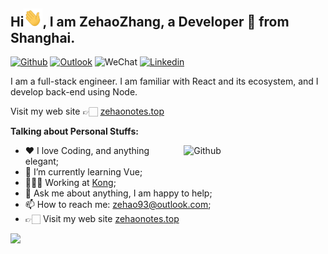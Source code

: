 ## Hi<img src="https://raw.githubusercontent.com/ABSphreak/ABSphreak/master/gifs/Hi.gif" width="30px">, I am ZehaoZhang, a Developer 🚀 from Shanghai.

[![Github](https://img.shields.io/badge/-Github-000?style=flat&logo=Github&logoColor=white)](https://github.com/2eha0)
[![Outlook](https://img.shields.io/badge/-Outlook-0078D4?style=flat&logo=Microsoft-Outlook&logoColor=white)](mailto:zehao93@outlook.com)
![WeChat](https://img.shields.io/badge/-z2eha0-2BA245?style=flat&logo=wechat&logoColor=white)
[![Linkedin](https://img.shields.io/badge/-LinkedIn-blue?style=flat&logo=Linkedin&logoColor=white)](https://www.linkedin.com/in/%E6%B3%BD%E8%B1%AA-%E5%BC%A0-792887a1/)

I am a full-stack engineer. I am familiar with React and its ecosystem, and I develop back-end using Node.

Visit my web site 👉🏻 [zehaonotes.top](https://zehaonotes.top)

<!-- Talking about you -->
**Talking about Personal Stuffs:**

<!-- Any image aligned to the right. Beware the width -->
<img width="45%" align="right" alt="Github" src="https://raw.githubusercontent.com/onimur/.github/master/.resources/git-header.svg" />

- ❤️ I love Coding, and anything elegant;
- 🌱 I’m currently learning Vue;
- 👨🏻‍💻 Working at [Kong](https://konghq.com/);
- 💬 Ask me about anything, I am happy to help;
- 📫 How to reach me: zehao93@outlook.com;
- 👉🏻 Visit my web site [zehaonotes.top](https://zehaonotes.top)

![](https://komarev.com/ghpvc/?username=2eha0&color=brightgreen)

<!--
**2eha0/2eha0** is a ✨ _special_ ✨ repository because its `README.md` (this file) appears on your GitHub profile.

Here are some ideas to get you started:

- 🔭 I’m currently working on ...
- 🌱 I’m currently learning ...
- 👯 I’m looking to collaborate on ...
- 🤔 I’m looking for help with ...
- 💬 Ask me about ...
- 📫 How to reach me: ...
- 😄 Pronouns: ...
- ⚡ Fun fact: ...
-->
